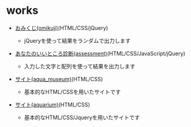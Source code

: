 # works

- <a href="https://hone-taro.github.io/works/omikuji/omikuji.html">おみくじ(omikuji)</a>(HTML/CSS/jQuery)
   - jQueryを使って結果をランダムで出力します
  
- <a href="https://hone-taro.github.io/works/assessment/">あなたのいいところ診断(assessment)</a>(HTML/CSS/JavaScript/jQuery)
   - 入力した文字と配列を使って結果を出力します
  
- <a href="https://hone-taro.github.io/works/aqua_museum/index.html">サイト(aqua_museum)</a>(HTML/CSS)
   - 基本的なHTML/CSSを用いたサイトです
 
- <a href="https://hone-taro.github.io/works/aquarium/index.html">サイト(aquarium)</a>(HTML/CSS)
   - 基本的なHTML/CSS/Jqueryを用いたサイトです 
